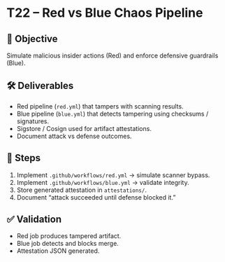 # T22 – Red vs Blue Chaos Pipeline

## 🎯 Objective
Simulate malicious insider actions (Red) and enforce defensive guardrails (Blue).

## 🛠️ Deliverables
- Red pipeline (`red.yml`) that tampers with scanning results.
- Blue pipeline (`blue.yml`) that detects tampering using checksums / signatures.
- Sigstore / Cosign used for artifact attestations.
- Document attack vs defense outcomes.

## 🚀 Steps
1. Implement `.github/workflows/red.yml` → simulate scanner bypass.
2. Implement `.github/workflows/blue.yml` → validate integrity.
3. Store generated attestation in `attestations/`.
4. Document “attack succeeded until defense blocked it.”

## ✅ Validation
- Red job produces tampered artifact.
- Blue job detects and blocks merge.
- Attestation JSON generated.
